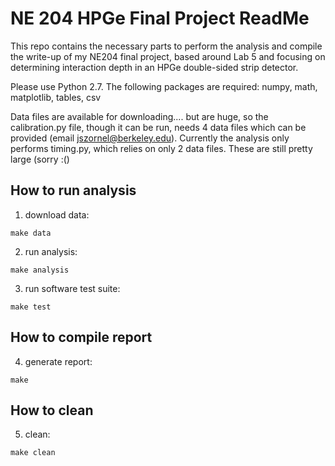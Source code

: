 # NE 204 HPGe Final Project ReadMe

This repo contains the necessary parts to perform the analysis and compile
the write-up of my NE204 final project, based around Lab 5 and focusing on
determining interaction depth in an HPGe double-sided strip detector.

Please use Python 2.7.
The following packages are required:
numpy, math, matplotlib, tables, csv

Data files are available for downloading.... but are huge, so the calibration.py file,
though it can be run, needs 4 data files which can be provided (email jszornel@berkeley.edu).
Currently the analysis only performs timing.py, which relies on only 2 data files.
These are still pretty large (sorry :()

## How to run analysis

1. download data:
```
make data
```
2. run analysis:
```
make analysis
```
3. run software test suite:
```
make test
```
## How to compile report

4. generate report:
```
make
```
## How to clean
5. clean:
```
make clean
```
